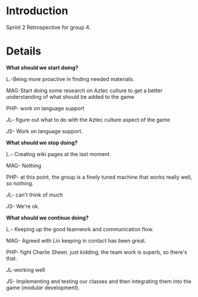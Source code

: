 # Introduction #

Sprint 2 Retrospective for group 4.


# Details #

**What should we start doing?**

L.-Being more proactive in finding needed materials.

MAG-Start doing some research on Aztec culture to get a better understanding of what should be added to the game

PHP- work on language support

JL- figure out what to do with the Aztec culture aspect of the game

JS- Work on language support.


**What should we stop doing?**

L.- Creating wiki pages at the last moment.

MAG- Nothing

PHP- at this point, the group is a finely tuned machine that works really well, so nothing.

JL- can't think of much

JS- We're ok.


**What should we continue doing?**

L.- Keeping up the good teamwork and communication flow.

MAG- Agreed with Lin keeping in contact has been great.

PHP- fight Charlie Sheen. just kidding, the team work is superb, so there's that.

JL-working well

JS- Implementing and testing our classes and then integrating them into the game (modular development).